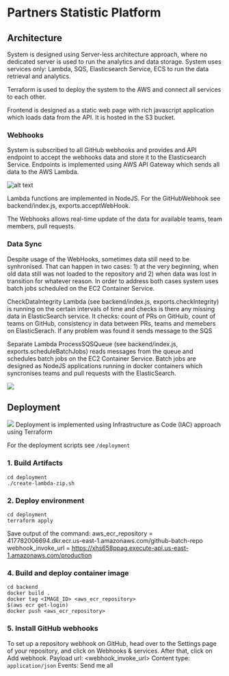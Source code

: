 # Partners Statistic Platform

## Architecture

System is designed using Server-less architecture approach, where no dedicated server is used to run the analytics and data storage. System uses services only: Lambda, SQS, Elasticsearch Service, ECS to run the data retrieval and analytics.

Terraform is used to deploy the system to the AWS and connect all services to each other.

Frontend is designed as a static web page with rich javascript application which loads data from the API. It is hosted in the S3 bucket.

### Webhooks

System is subscribed to all GitHub webhooks and provides and API endpoint to accept the webhooks data and store it to the Elasticsearch Service. Endpoints is implemented using AWS API Gateway which sends all data to the AWS Lambda.

![alt text](https://s3.amazonaws.com/magento-partners-content/GitHubWebHooks.jpg)

Lambda functions are implemented in NodeJS. For the GitHubWebhook see backend/index.js, exports.acceptWebHook.

The Webhooks allows real-time update of the data for available teams, team members, pull requests.

### Data Sync

Despite usage of the WebHooks, sometimes data still need to be synhronised. That can happen in two cases: 1) at the very beginning, when old data still was not loaded to the repository and 2) when data was lost in transition for whatever reason. In order to address both cases system uses batch jobs scheduled on the EC2 Container Service.

CheckDataIntegrity Lambda (see backend/index.js, exports.checkIntegrity) is running on the certain intervals of time and checks is there any missing data in ElasticSearch service. It checks: count of PRs on GitHuib, count of teams on GitHub, consistency in data between PRs, teams and memebers on ElasticSerach. If any problem was found it sends message to the SQS

Separate Lambda ProcessSQSQueue (see backend/index.js, exports.scheduleBatchJobs) reads messages from the queue and schedules batch jobs on the EC2 Container Service. Batch jobs are designed as NodeJS applications running in docker containers which syncronises teams and pull requests with the ElasticSearch.

![](https://s3.amazonaws.com/magento-partners-content/SyncTeamsPRs.jpg)

## Deployment

![](https://chocolatey.org/content/packageimages/terraform.0.9.6.png)
Deployment is implemented using Infrastructure as Code (IAC) approach using Terraform 

For the deployment scripts see `/deployment`

### 1. Build Artifacts
```
cd deployment
./create-lambda-zip.sh
```

### 2. Deploy environment
```
cd deployment
terraform apply
```

Save output of the command:
aws_ecr_repository = 417782006694.dkr.ecr.us-east-1.amazonaws.com/github-batch-repo
webhook_invoke_url = https://xhs658ppag.execute-api.us-east-1.amazonaws.com/production

### 4. Build and deploy container image
```
cd backend
docker build .
docker tag <IMAGE_ID> <aws_ecr_repository>
$(aws ecr get-login)
docker push <aws_ecr_repository>
```

### 5. Install GitHub webhooks

To set up a repository webhook on GitHub, head over to the Settings page of your repository, and click on Webhooks & services. After that, click on Add webhook.
Payload url: <webhook_invoke_url>
Content type: `application/json`
Events: Send me all
